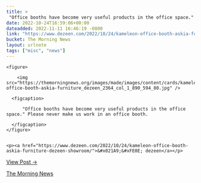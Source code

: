 ```yaml
---
title: > 
 "Office booths have become very useful products in the office space." Please never make us work in an office booth.
date: 2022-10-24T16:59:06+00:00
dateadded: 2022-11-11 16:46:19 -0800
link: "https://www.dezeen.com/2022/10/24/kameleon-office-booth-askia-furniture-dezeen-showroom/"
bucket: The Morning News
layout: urlnote
tags: ["misc", "news"]
--- 
```




  
    
  

  
    <figure>
      
        <img src="https://themorningnews.org/images/made/images/content/cards/kameleon-office-booth-askia-furniture_dezeen_2364_col_1_890_594_80.jpg" />
      
      <figcaption>
        
          "Office booths have become very useful products in the office space." Please never make us work in an office booth.
        
      </figcaption>
    </figure>

    
    <p><a href="https://www.dezeen.com/2022/10/24/kameleon-office-booth-askia-furniture-dezeen-showroom/">&#x021A9;&#xFE0E; dezeen</a></p>
    
  
  <p><a href="https://themorningnews.org/p/please-never-make-us-work-in-an-office-booth">View Post &rarr;</a></p>



 <!-- end excerpt --> 
<div class='bucket'><a class='internal-link' href='/buckets/the-morning-news'>The Morning News</a></div> 
